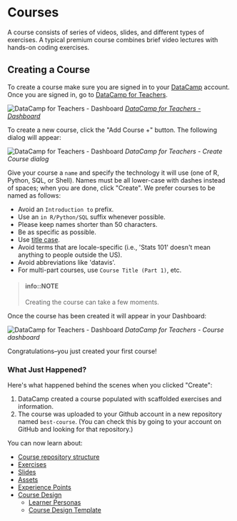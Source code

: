 # Courses

A course consists of series of videos, slides, and different types of exercises. A typical premium course combines brief video lectures with hands-on coding exercises.

## Creating a Course

To create a course make sure you are signed in to your [DataCamp](https://www.datacamp.com) account.
Once you are signed in, go to [DataCamp for Teachers](https://www.datacamp.com/teach).

![DataCamp for Teachers - Dashboard](/images/courses/teach-dashboard.png)
_[DataCamp for Teachers - Dashboard](/interface/dashboard.md)_ 

To create a new course, click the "Add Course +" button.  The following dialog will appear:

![DataCamp for Teachers - Dashboard](/images/courses/teach-dashboard-add-course.png)
_DataCamp for Teachers - Create Course dialog_

Give your course a `name` and specify the technology it will use (one of R, Python, SQL, or Shell). Names must be all lower-case with dashes instead of spaces; when you are done, click "Create".  We prefer courses to be named as follows:

* Avoid an `Introduction to` prefix.
* Use an `in R/Python/SQL` suffix whenever possible.
* Please keep names shorter than 50 characters.
* Be as specific as possible.
* Use [title case](http://www.grammar-monster.com/lessons/capital_letters_title_case.htm).
* Avoid terms that are locale-specific (i.e., 'Stats 101' doesn't mean anything to people outside the US).
* Avoid abbreviations like 'datavis'.
* For multi-part courses, use `Course Title (Part 1)`, etc.

> #### info::NOTE
> Creating the course can take a few moments.

Once the course has been created it will appear in your Dashboard:

![DataCamp for Teachers - Dashboard](/images/courses/teach-dashboard-course-list.png)
_DataCamp for Teachers - Course dashboard_

Congratulations–you just created your first course!

### What Just Happened?

Here's what happened behind the scenes when you clicked "Create":

1.  DataCamp created a course populated with scaffolded exercises and information.
2.  The course was uploaded to your Github account in a new repository named `best-course`.
    (You can check this by going to your account on GitHub and looking for that repository.)

You can now learn about:

-   [Course repository structure](repo-structure.md)
-   [Exercises](exercises/README.md)
-   [Slides](slides.md)
-   [Assets](assets.md)
-   [Experience Points](xp.md)
-   [Course Design](design/README.md)
    -   [Learner Personas](design/personas.md)
    -   [Course Design Template](design/template.md)
